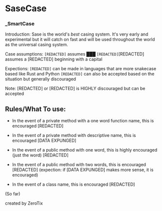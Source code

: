 # SaseCase
### _SmartCase

Introduction: Sase is the world's *best* casing system. It's very early and experimental but it will catch on fast and will be used throughout the world as the universal casing system.  

Case assumptions: 
``[REDACTED]`` assumes ███
``[REDACTED]``[REDACTED] assumes a [REDACTED] beginning with a capital

Expections:
``[REDACTED]`` can be made in languages that are more snakecase based like Rust and Python 
``[REDACTED]`` can also be accepted based on the situation but generally discouraged


Note: [REDACTED] or [REDACTED]  is HIGHLY discouraged but can be accepted

Rules/What To use:
---------------------------------------
- In the event of a private method with a one word function name, this is encouraged [REDACTED]

- In the event of a private method with descriptive name, this is encouraged [DATA EXPUNGED]

- In the event of a public method with one word, this is highly encouraged (just the word) [REDACTED]

- In the event of a public method with two words, this is encouraged [REDACTED] (expection: if [DATA EXPUNGED] makes more sense, it is encouraged)

- In the event of a class name, this is encouraged [REDACTED]

(So far)

created by ZeroTix
